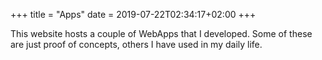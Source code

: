 +++
title = "Apps"
date = 2019-07-22T02:34:17+02:00
+++

This website hosts a couple of WebApps that I developed.
Some of these are just proof of concepts, others I have used in my daily life.
